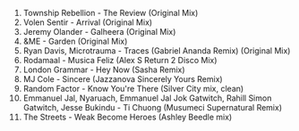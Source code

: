 01. Township Rebellion - The Review (Original Mix)
02. Volen Sentir - Arrival (Original Mix)
03. Jeremy Olander - Galheera (Original Mix)
04. &ME - Garden (Original Mix)
05. Ryan Davis, Microtrauma - Traces (Gabriel Ananda Remix) (Original Mix)
06. Rodamaal - Musica Feliz (Alex S Return 2 Disco Mix)
07. London Grammar - Hey Now (Sasha Remix)
08. MJ Cole - Sincere (Jazzanova Sincerely Yours Remix)
09. Random Factor - Know You're There (Silver City mix, clean)
10. Emmanuel Jal, Nyaruach, Emmanuel Jal Jok Gatwitch, Rahill Simon Gatwitch, Jesse Bukindu - Ti Chuong (Musumeci Supernatural Remix)
11. The Streets - Weak Become Heroes (Ashley Beedle mix)

